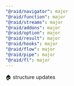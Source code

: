 ```yaml
---
"@raid/navigator": major
"@raid/function": major
"@raid/streams": major
"@raid/addons": major
"@raid/option": major
"@raid/result": major
"@raid/hooks": major
"@raid/flow": major
"@raid/pipe": major
"@raid/fl": major
---
```


:house: structure updates
